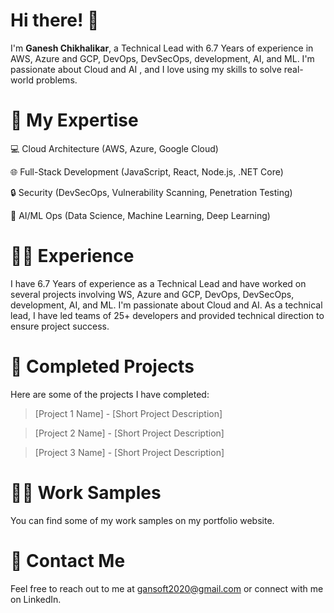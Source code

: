 # Hi there! 👋

 I'm **Ganesh Chikhalikar**, a Technical Lead with 6.7 Years of experience in AWS, Azure and GCP, DevOps, DevSecOps, development, AI, and ML. I'm passionate about Cloud and AI , and I love using my skills to solve real-world problems.

# 🚀 My Expertise

💻 Cloud Architecture (AWS, Azure, Google Cloud)

🌐 Full-Stack Development (JavaScript, React, Node.js, .NET Core)

🔒 Security (DevSecOps, Vulnerability Scanning, Penetration Testing)

🤖 AI/ML Ops (Data Science, Machine Learning, Deep Learning)


# 👨‍💻 Experience
I have 6.7 Years of experience as a Technical Lead and have worked on several projects involving WS, Azure and GCP, DevOps, DevSecOps, development, AI, and ML. I'm passionate about Cloud and AI. As a technical lead, I have led teams of  25+ developers and provided technical direction to ensure project success.


# 🔨 Completed Projects
Here are some of the projects I have completed:

> [Project 1 Name] - [Short Project Description]

> [Project 2 Name] - [Short Project Description]

> [Project 3 Name] - [Short Project Description]

# 👨‍💼 Work Samples
You can find some of my work samples on my portfolio website.


# 📧 Contact Me
Feel free to reach out to me at gansoft2020@gmail.com or connect with me on LinkedIn.

